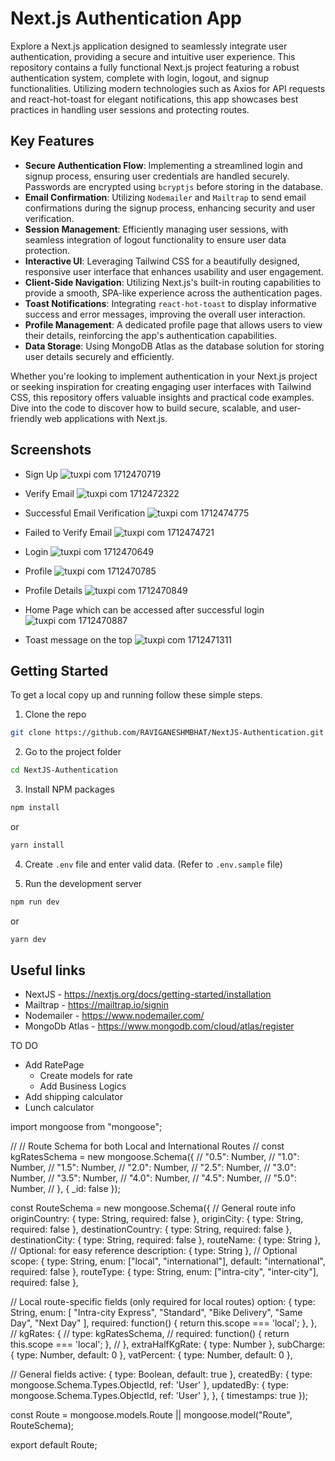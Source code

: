 # Next.js Authentication App

Explore a Next.js application designed to seamlessly integrate user authentication, providing a secure and intuitive user experience. This repository contains a fully functional Next.js project featuring a robust authentication system, complete with login, logout, and signup functionalities. Utilizing modern technologies such as Axios for API requests and react-hot-toast for elegant notifications, this app showcases best practices in handling user sessions and protecting routes.

## Key Features

- **Secure Authentication Flow**: Implementing a streamlined login and signup process, ensuring user credentials are handled securely. Passwords are encrypted using `bcryptjs` before storing in the database.
- **Email Confirmation**: Utilizing `Nodemailer` and `Mailtrap` to send email confirmations during the signup process, enhancing security and user verification.
- **Session Management**: Efficiently managing user sessions, with seamless integration of logout functionality to ensure user data protection.
- **Interactive UI**: Leveraging Tailwind CSS for a beautifully designed, responsive user interface that enhances usability and user engagement.
- **Client-Side Navigation**: Utilizing Next.js's built-in routing capabilities to provide a smooth, SPA-like experience across the authentication pages.
- **Toast Notifications**: Integrating `react-hot-toast` to display informative success and error messages, improving the overall user interaction.
- **Profile Management**: A dedicated profile page that allows users to view their details, reinforcing the app's authentication capabilities.
- **Data Storage**: Using MongoDB Atlas as the database solution for storing user details securely and efficiently.

Whether you're looking to implement authentication in your Next.js project or seeking inspiration for creating engaging user interfaces with Tailwind CSS, this repository offers valuable insights and practical code examples. Dive into the code to discover how to build secure, scalable, and user-friendly web applications with Next.js.

## Screenshots
- Sign Up
  ![tuxpi com 1712470719](https://github.com/RAVIGANESHMBHAT/NextJS-Authentication/assets/41186067/75e42e47-e09f-4178-9830-6f51dd757839)

- Verify Email
  ![tuxpi com 1712472322](https://github.com/RAVIGANESHMBHAT/NextJS-Authentication/assets/41186067/4d8c5b0b-d904-4d69-ad78-77dc39db1b48)

- Successful Email Verification
![tuxpi com 1712474775](https://github.com/RAVIGANESHMBHAT/NextJS-Authentication/assets/41186067/230897ea-56a3-4564-a642-0fde4d355fe8)

- Failed to Verify Email
 ![tuxpi com 1712474721](https://github.com/RAVIGANESHMBHAT/NextJS-Authentication/assets/41186067/77edc349-b923-4f88-988f-f6ad51190296)

- Login
  ![tuxpi com 1712470649](https://github.com/RAVIGANESHMBHAT/NextJS-Authentication/assets/41186067/8de32408-99f8-4a2c-8847-50fef069897e)

- Profile
  ![tuxpi com 1712470785](https://github.com/RAVIGANESHMBHAT/NextJS-Authentication/assets/41186067/e1475e48-f55f-44e4-b141-8a745ae43845)

- Profile Details
  ![tuxpi com 1712470849](https://github.com/RAVIGANESHMBHAT/NextJS-Authentication/assets/41186067/0b0cb8e3-e77e-41e9-81bf-71c51ceca81f)

- Home Page which can be accessed after successful login
  ![tuxpi com 1712470887](https://github.com/RAVIGANESHMBHAT/NextJS-Authentication/assets/41186067/4d61665f-b48b-4a9e-9009-90a8d449923d)

- Toast message on the top
![tuxpi com 1712471311](https://github.com/RAVIGANESHMBHAT/NextJS-Authentication/assets/41186067/dd70a8ef-e7ef-405b-89ba-4107d0b9e7a7)

## Getting Started

To get a local copy up and running follow these simple steps.
1. Clone the repo
```bash
git clone https://github.com/RAVIGANESHMBHAT/NextJS-Authentication.git
```

2. Go to the project folder
```bash
cd NextJS-Authentication
```

3. Install NPM packages
```bash
npm install
```
or
```bash
yarn install
```

4. Create `.env` file and enter valid data. (Refer to `.env.sample` file)

5. Run the development server
```bash
npm run dev
```
or
```bash
yarn dev
```

## Useful links
- NextJS - https://nextjs.org/docs/getting-started/installation
- Mailtrap - https://mailtrap.io/signin
- Nodemailer - https://www.nodemailer.com/
- MongoDb Atlas - https://www.mongodb.com/cloud/atlas/register


TO DO
- Add RatePage
  - Create models for rate
  - Add Business Logics
- Add shipping calculator
- Lunch calculator


import mongoose from "mongoose";

// // Route Schema for both Local and International Routes
// const kgRatesSchema = new mongoose.Schema({
//   "0.5": Number,
//   "1.0": Number,
//   "1.5": Number,
//   "2.0": Number,
//   "2.5": Number,
//   "3.0": Number,
//   "3.5": Number,
//   "4.0": Number,
//   "4.5": Number,
//   "5.0": Number,
// }, { _id: false });

const RouteSchema = new mongoose.Schema({
  // General route info
  originCountry: { type: String, required: false },
  originCity: { type: String, required: false },
  destinationCountry: { type: String, required: false },
  destinationCity: { type: String, required: false },
  routeName: { type: String }, // Optional: for easy reference
  description: { type: String }, // Optional
  scope: { type: String, enum: ["local", "international"], default: "international", required: false },
  routeType: { type: String, enum: ["intra-city", "inter-city"], required: false },

  // Local route-specific fields (only required for local routes)
  option: {
    type: String,
    enum: [
      "Intra-city Express",
      "Standard",
      "Bike Delivery",
      "Same Day",
      "Next Day"
    ],
    required: function() { return this.scope === 'local'; },
  },
  // kgRates: {
  //   type: kgRatesSchema,
  //   required: function() { return this.scope === 'local'; },
  // },
  extraHalfKgRate: { type: Number },
  subCharge: { type: Number, default: 0 },
  vatPercent: { type: Number, default: 0 },

  // General fields
  active: { type: Boolean, default: true },
  createdBy: { type: mongoose.Schema.Types.ObjectId, ref: 'User' },
  updatedBy: { type: mongoose.Schema.Types.ObjectId, ref: 'User' },
}, { timestamps: true });

const Route = mongoose.models.Route || mongoose.model("Route", RouteSchema);

export default Route;
